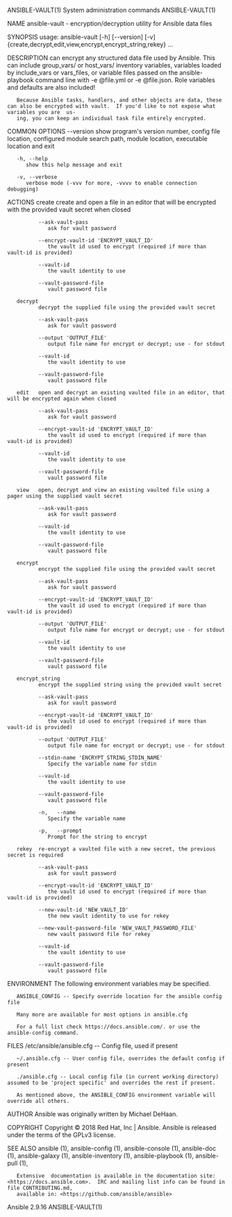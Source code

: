 ANSIBLE-VAULT(1)                                                   System administration commands                                                   ANSIBLE-VAULT(1)

NAME
       ansible-vault - encryption/decryption utility for Ansible data files

SYNOPSIS
       usage: ansible-vault [-h] [--version] [-v]
              {create,decrypt,edit,view,encrypt,encrypt_string,rekey} ...

DESCRIPTION
       can  encrypt  any  structured data file used by Ansible.  This can include group_vars/ or host_vars/ inventory variables, variables loaded by include_vars or
       vars_files, or variable files passed on the ansible-playbook command line with -e @file.yml or -e @file.json.  Role variables and defaults are also included!

       Because Ansible tasks, handlers, and other objects are data, these can also be encrypted with vault.  If you'd like to not expose what variables you are  us‐
       ing, you can keep an individual task file entirely encrypted.

COMMON OPTIONS
       --version
          show program's version number, config file location, configured module search path, module location, executable location and exit

       -h, --help
          show this help message and exit

       -v, --verbose
          verbose mode (-vvv for more, -vvvv to enable connection debugging)

ACTIONS
       create create and open a file in an editor that will be encrypted with the provided vault secret when closed

              --ask-vault-pass
                 ask for vault password

              --encrypt-vault-id 'ENCRYPT_VAULT_ID'
                 the vault id used to encrypt (required if more than vault-id is provided)

              --vault-id
                 the vault identity to use

              --vault-password-file
                 vault password file

       decrypt
              decrypt the supplied file using the provided vault secret

              --ask-vault-pass
                 ask for vault password

              --output 'OUTPUT_FILE'
                 output file name for encrypt or decrypt; use - for stdout

              --vault-id
                 the vault identity to use

              --vault-password-file
                 vault password file

       edit   open and decrypt an existing vaulted file in an editor, that will be encrypted again when closed

              --ask-vault-pass
                 ask for vault password

              --encrypt-vault-id 'ENCRYPT_VAULT_ID'
                 the vault id used to encrypt (required if more than vault-id is provided)

              --vault-id
                 the vault identity to use

              --vault-password-file
                 vault password file

       view   open, decrypt and view an existing vaulted file using a pager using the supplied vault secret

              --ask-vault-pass
                 ask for vault password

              --vault-id
                 the vault identity to use

              --vault-password-file
                 vault password file

       encrypt
              encrypt the supplied file using the provided vault secret

              --ask-vault-pass
                 ask for vault password

              --encrypt-vault-id 'ENCRYPT_VAULT_ID'
                 the vault id used to encrypt (required if more than vault-id is provided)

              --output 'OUTPUT_FILE'
                 output file name for encrypt or decrypt; use - for stdout

              --vault-id
                 the vault identity to use

              --vault-password-file
                 vault password file

       encrypt_string
              encrypt the supplied string using the provided vault secret

              --ask-vault-pass
                 ask for vault password

              --encrypt-vault-id 'ENCRYPT_VAULT_ID'
                 the vault id used to encrypt (required if more than vault-id is provided)

              --output 'OUTPUT_FILE'
                 output file name for encrypt or decrypt; use - for stdout

              --stdin-name 'ENCRYPT_STRING_STDIN_NAME'
                 Specify the variable name for stdin

              --vault-id
                 the vault identity to use

              --vault-password-file
                 vault password file

              -n,   --name
                 Specify the variable name

              -p,   --prompt
                 Prompt for the string to encrypt

       rekey  re-encrypt a vaulted file with a new secret, the previous secret is required

              --ask-vault-pass
                 ask for vault password

              --encrypt-vault-id 'ENCRYPT_VAULT_ID'
                 the vault id used to encrypt (required if more than vault-id is provided)

              --new-vault-id 'NEW_VAULT_ID'
                 the new vault identity to use for rekey

              --new-vault-password-file 'NEW_VAULT_PASSWORD_FILE'
                 new vault password file for rekey

              --vault-id
                 the vault identity to use

              --vault-password-file
                 vault password file

ENVIRONMENT
       The following environment variables may be specified.

       ANSIBLE_CONFIG -- Specify override location for the ansible config file

       Many more are available for most options in ansible.cfg

       For a full list check https://docs.ansible.com/. or use the ansible-config command.

FILES
       /etc/ansible/ansible.cfg -- Config file, used if present

       ~/.ansible.cfg -- User config file, overrides the default config if present

       ./ansible.cfg -- Local config file (in current working directory) assumed to be 'project specific' and overrides the rest if present.

       As mentioned above, the ANSIBLE_CONFIG environment variable will override all others.

AUTHOR
       Ansible was originally written by Michael DeHaan.

COPYRIGHT
       Copyright © 2018 Red Hat, Inc | Ansible.  Ansible is released under the terms of the GPLv3 license.

SEE ALSO
       ansible (1), ansible-config (1), ansible-console (1), ansible-doc (1), ansible-galaxy (1), ansible-inventory (1), ansible-playbook (1), ansible-pull (1),

       Extensive  documentation is available in the documentation site: <https://docs.ansible.com>.  IRC and mailing list info can be found in file CONTRIBUTING.md,
       available in: <https://github.com/ansible/ansible>

Ansible 2.9.16                                                                                                                                      ANSIBLE-VAULT(1)
